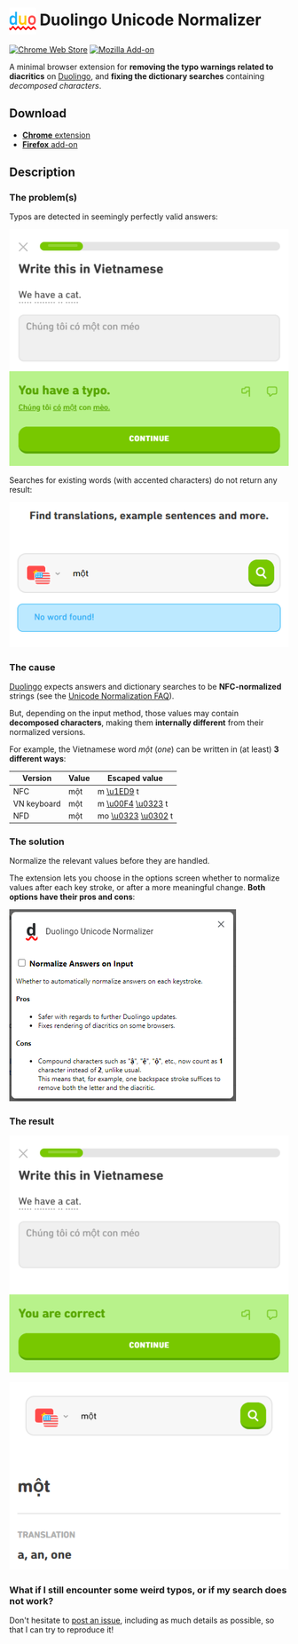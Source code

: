 <h1>
  <img align="center" width="48" height="48" src="https://raw.githubusercontent.com/blmage/duolingo-unicode-normalizer/master/icons/icon_48.png" />
  Duolingo Unicode Normalizer
</h1>

[![Chrome Web Store](https://img.shields.io/chrome-web-store/v/faikjkggoclbeabkigadengajchidand)](https://chrome.google.com/webstore/detail/duolingo-unicode-normaliz/faikjkggoclbeabkigadengajchidand)
[![Mozilla Add-on](https://img.shields.io/amo/v/duolingo-unicode-normalizer)](https://addons.mozilla.org/firefox/addon/duolingo-unicode-normalizer/)

A minimal browser extension for **removing the typo warnings related to diacritics** on
[Duolingo](https://www.duolingo.com), and **fixing the dictionary searches** containing *decomposed characters*.

## Download

* [**Chrome** extension](https://chrome.google.com/webstore/detail/duolingo-unicode-normaliz/faikjkggoclbeabkigadengajchidand)
* [**Firefox** add-on](https://addons.mozilla.org/firefox/addon/duolingo-unicode-normalizer/)

## Description

### The problem(s)

Typos are detected in seemingly perfectly valid answers:

![you_have_a_typo](https://raw.githubusercontent.com/blmage/duolingo-unicode-normalizer/assets/screenshots/correct_answer_before.png)

Searches for existing words (with accented characters) do not return any result:

![no_word_found](https://raw.githubusercontent.com/blmage/duolingo-unicode-normalizer/assets/screenshots/word_search_before.png)

### The cause

[Duolingo](https://www.duolingo.com) expects answers and dictionary searches to be __NFC-normalized__ strings
(see the [Unicode Normalization FAQ](https://unicode.org/faq/normalization.html)).

But, depending on the input method, those values may contain __decomposed characters__,
making them __internally different__ from their normalized versions.

For example, the Vietnamese word _một_ (_one_) can be written in (at least)
__3 different ways__:

| Version     | Value | Escaped value   |
| ------------| ----- |---------------- |
| NFC         | một   | m [\u1ED9](https://unicode-table.com/en/1ED9/) t |
| VN keyboard | một   | m [\u00F4](https://unicode-table.com/en/00F4/) [\u0323](https://unicode-table.com/en/0323/) t |
| NFD         | một   | mo [\u0323](https://unicode-table.com/en/0323/) [\u0302](https://unicode-table.com/en/0302/) t |

### The solution

Normalize the relevant values before they are handled.

The extension lets you choose in the options screen whether to normalize values after each key stroke,
or after a more meaningful change. **Both options have their pros and cons**:

![options_popup](https://raw.githubusercontent.com/blmage/duolingo-unicode-normalizer/assets/screenshots/options_popup.png)


### The result

![you_are_correct](https://raw.githubusercontent.com/blmage/duolingo-unicode-normalizer/assets/screenshots/correct_answer_after.png)

![translations_found](https://raw.githubusercontent.com/blmage/duolingo-unicode-normalizer/assets/screenshots/word_search_after.png)

### What if I still encounter some weird typos, or if my search does not work?

Don't hesitate to [post an issue](https://github.com/blmage/duolingo-unicode-normalizer/issues/new),
including as much details as possible, so that I can try to reproduce it!
